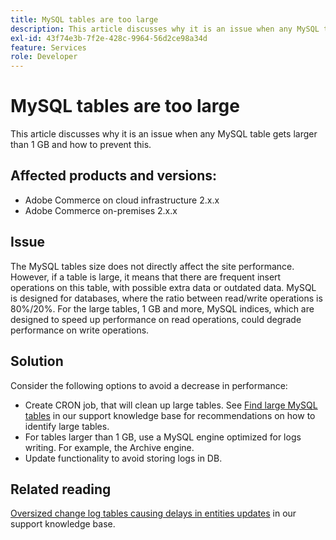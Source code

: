 ```yaml
---
title: MySQL tables are too large
description: This article discusses why it is an issue when any MySQL table gets larger than 1 GB and how to prevent this.
exl-id: 43f74e3b-7f2e-428c-9964-56d2ce98a34d
feature: Services
role: Developer
---
```

# MySQL tables are too large

This article discusses why it is an issue when any MySQL table gets larger than 1 GB and how to prevent this.

## Affected products and versions:

* Adobe Commerce on cloud infrastructure  2.x.x
* Adobe Commerce on-premises 2.x.x

## Issue

The MySQL tables size does not directly affect the site performance. However, if a table is large, it means that there are frequent insert operations on this table, with possible extra data or outdated data. MySQL is designed for databases, where the ratio between read/write operations is 80%/20%.  For the large tables, 1 GB and more, MySQL indices, which are designed to speed up performance on read operations, could degrade performance on write operations.

## Solution

Consider the following options to avoid a decrease in performance:

* Create CRON job, that will clean up large tables. See [Find large MySQL tables](/help/how-to/general/find-large-mysql-tables.md) in our support knowledge base for recommendations on how to identify large tables.
* For tables larger than 1 GB, use a MySQL engine optimized for logs writing. For example, the Archive engine.
* Update functionality to avoid storing logs in DB.

## Related reading

[Oversized change log tables causing delays in entities updates](/help/troubleshooting/database/changes-in-the-database-are-not-reflected-on-the-storefront.md) in our support knowledge base.
